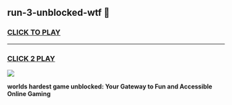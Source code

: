 
## run-3-unblocked-wtf 👋
<h3>
<a href="https://premium.freeplayer.one?title=run-3-unblocked-wtf&ref=14F">CLICK TO PLAY</a></h3>
<hr>

<h3>
<a href="https://premium.freeplayer.one?title=run-3-unblocked-wtf&ref=14F">CLICK 2 PLAY</a>
  
</h3>

<a href="https://premium.freeplayer.one?title=run-3-unblocked-wtf&ref=12F/"><img src="https://clearcache.store/games.png"></a>


**worlds hardest game unblocked: Your Gateway to Fun and Accessible Online Gaming**
